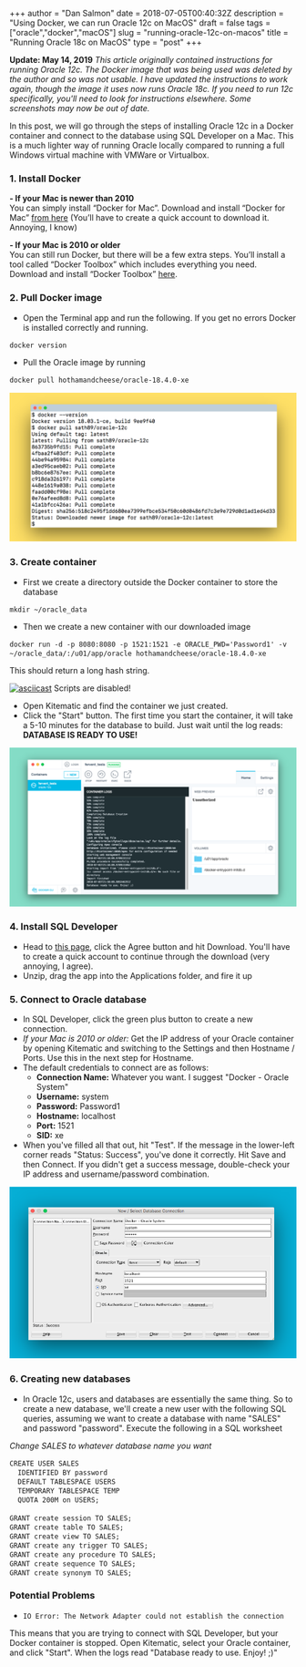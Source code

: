 +++
author = "Dan Salmon"
date = 2018-07-05T00:40:32Z
description = "Using Docker, we can run Oracle 12c on MacOS"
draft = false
tags = ["oracle","docker","macOS"]
slug = "running-oracle-12c-on-macos"
title = "Running Oracle 18c on MacOS"
type = "post"
+++

**Update: May 14, 2019** *This article originally contained instructions for running Oracle 12c. The Docker image that was being used was deleted by the author and so was not usable. I have updated the instructions to work again, though the image it uses now runs Oracle 18c. If you need to run 12c specifically, you'll need to look for instructions elsewhere. Some screenshots may now be out of date.*

In this post, we will go through the steps of installing Oracle 12c in a Docker container and connect to the database using SQL Developer on a Mac. This is a much lighter way of running Oracle locally compared to running a full Windows virtual machine with VMWare or Virtualbox. 

### 1. Install Docker

**- If your Mac is newer than 2010**<br>
You can simply install “Docker for Mac”.
Download and install “Docker for Mac” [from here](https://store.docker.com/editions/community/docker-ce-desktop-mac)  (You’ll have to create a quick account to download it. Annoying, I know)
 
**- If your Mac is 2010 or older**<br>
You can still run Docker, but there will be a few extra steps. You’ll install a tool called “Docker Toolbox” which includes everything you need.
Download and install “Docker Toolbox” [here](https://docs.docker.com/toolbox/overview/#ready-to-get-started).
 
### 2. Pull Docker image
* Open the Terminal app and run the following. If you get no errors Docker is installed correctly and running. 

```bash 
docker version
```
   

* Pull the Oracle image by running

```bash
docker pull hothamandcheese/oracle-18.4.0-xe
```

<a target="_blank" rel="noopener noreferer" href="../images/version-pull.png">![version-pull](../images/version-pull.png)</a>


### 3. Create container

* First we create a directory outside the Docker container to store the database

```shell
mkdir ~/oracle_data
```

* Then we create a new container with our downloaded image

```docker
docker run -d -p 8080:8080 -p 1521:1521 -e ORACLE_PWD='Password1' -v ~/oracle_data/:/u01/app/oracle hothamandcheese/oracle-18.4.0-xe
```

This should return a long hash string.

<script src="https://asciinema.org/a/PxUXoumtc5GeGKr6UCyVVSRyj.js" id="asciicast-PxUXoumtc5GeGKr6UCyVVSRyj" async></script>
<noscript>[![asciicast](https://asciinema.org/a/PxUXoumtc5GeGKr6UCyVVSRyj.png)](https://asciinema.org/a/PxUXoumtc5GeGKr6UCyVVSRyj)</noscript>
<noscript>
Scripts are disabled!
</noscript>


* Open Kitematic and find the container we just created.
* Click the "Start" button. The first time you start the container, it will take a 5-10 minutes for the database to build. Just wait until the log reads: **DATABASE IS READY TO USE!**


<a target="_blank" rel="noopener noreferer" href="../images/kitematic.png">![Kitematic](../images/kitematic.png)</a>


### 4. Install SQL Developer
* Head to [this page](https://www.oracle.com/technetwork/developer-tools/sql-developer/downloads/index.html), click the Agree button and hit Download. You'll have to create a quick account to continue through the download (very annoying, I agree).
* Unzip, drag the app into the Applications folder, and fire it up

### 5. Connect to Oracle database
* In SQL Developer, click the green plus button to create a new connection.
* *If your Mac is 2010 or older:* Get the IP address of your Oracle container by opening Kitematic and switching to the Settings and then Hostname / Ports. Use this in the next step for Hostname.
* The default credentials to connect are as follows:
	* **Connection Name:** Whatever you want. I suggest "Docker - Oracle System"
	* **Username:** system
	* **Password:** Password1
	* **Hostname:** localhost
	* **Port:** 1521
	* **SID:** xe
* When you've filled all that out, hit "Test". If the message in the lower-left corner reads "Status: Success", you've done it correctly. Hit Save and then Connect. If you didn't get a success message, double-check your IP address and username/password combination. 


<a target="_blank" rel="noopener noreferer" href="../images/new-connection.png">![New SQL Developer Connection](../images/new-connection.png)</a>


### 6. Creating new databases
* In Oracle 12c, users and databases are essentially the same thing. So to create a new database, we'll create a new user with the following SQL queries, assuming we want to create a database with name "SALES" and password "password". Execute the following in a SQL worksheet

*Change SALES to whatever database name you want*


	CREATE USER SALES
	  IDENTIFIED BY password
	  DEFAULT TABLESPACE USERS
	  TEMPORARY TABLESPACE TEMP
	  QUOTA 200M on USERS;
	 
	GRANT create session TO SALES;
	GRANT create table TO SALES;
	GRANT create view TO SALES;
	GRANT create any trigger TO SALES;
	GRANT create any procedure TO SALES;
	GRANT create sequence TO SALES;
	GRANT create synonym TO SALES;
	


### Potential Problems

* ```IO Error: The Network Adapter could not establish the connection```
   
 This means that you are trying to connect with SQL Developer, but your Docker container is stopped. Open Kitematic, select your Oracle container, and click "Start". When the logs read "Database ready to use. Enjoy! ;)"

